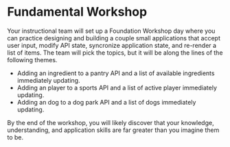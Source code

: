 # Fundamental Workshop

Your instructional team will set up a Foundation Workshop day where you can practice designing and building a couple small applications that accept user input, modify API state, syncronize application state, and re-render a list of items. The team will pick the topics, but it will be along the lines of the following themes.

* Adding an ingredient to a pantry API and a list of available ingredients immediately updating.
* Adding an player to a sports API and a list of active player immediately updating.
* Adding an dog to a dog park API and a list of dogs immediately updating.

By the end of the workshop, you will likely discover that your knowledge, understanding, and application skills are far greater than you imagine them to be.
